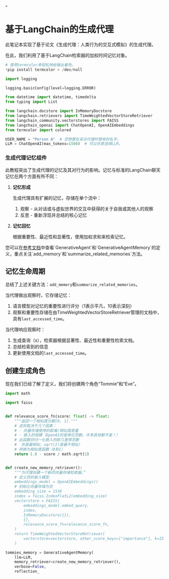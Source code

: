 “
# 基于LangChain的生成代理

此笔记本实现了基于论文《生成代理：人类行为的交互式模拟》的生成代理。

在此，我们利用了基于LangChain检索器的加权时间记忆对象。

```python
# 使用termcolor来轻松地给输出着色。
!pip install termcolor > /dev/null
```

```python
import logging

logging.basicConfig(level=logging.ERROR)
```

```python
from datetime import datetime, timedelta
from typing import List

from langchain.docstore import InMemoryDocstore
from langchain.retrievers import TimeWeightedVectorStoreRetriever
from langchain_community.vectorstores import FAISS
from langchain_openai import ChatOpenAI, OpenAIEmbeddings
from termcolor import colored
```

```python
USER_NAME = "Person A"  # 您想要在采访代理时使用的名字。
LLM = ChatOpenAI(max_tokens=1500)  # 可以任意选择LLM。
```

### 生成代理记忆组件

此教程突出了生成代理的记忆及其对行为的影响。记忆与标准的LangChain聊天记忆在两个方面有所不同：

1. **记忆形成**

   生成代理具有扩展的记忆，存储在单个流中：
      1. 观察 - 从对话或与虚拟世界的交互中获得的关于自我或其他人的观察
      2. 反思 - 重新浮现并总结的核心记忆


2. **记忆回忆**

   根据重要性、最近性和显著性，使用加权求和来检索记忆。

您可以在[参考文档]("https://api.python.langchain.com/en/latest/modules/experimental.html")中查看`GenerativeAgent`和`GenerativeAgentMemory`的定义，重点关注`add_memory`和`summarize_related_memories`方法。

## 记忆生命周期

总结了上述关键方法：`add_memory`和`summarize_related_memories`。

当代理做出观察时，它存储记忆：
    
1. 语言模型对记忆的重要性进行评分（1表示平凡，10表示深刻）
2. 观察和重要性存储在由TimeWeightedVectorStoreRetriever管理的文档中，具有`last_accessed_time`。

当代理响应观察时：

1. 生成查询（s），检索器根据显著性、最近性和重要性检索文档。
2. 总结检索到的信息
3. 更新使用文档的`last_accessed_time`。

## 创建生成角色

现在我们已经了解了定义，我们将创建两个角色“Tommie”和“Eve”。

```python
import math

import faiss


def relevance_score_fn(score: float) -> float:
    """返回一个相似度分数[0, 1]."""
    # 这将取决于几个因素：
    # - 向量存储使用的距离/相似度度量
    # - 嵌入的规模（OpenAI的是单位范数。许多其他都不是！）
    # 此函数将归一化嵌入的欧几里得范数
    # （0是最相似，sqrt(2)是最不相似）
    # 转换为相似度函数（0到1）
    return 1.0 - score / math.sqrt(2)


def create_new_memory_retriever():
    """为代理创建一个新的向量存储检索器。”
    # 定义您的嵌入模型
    embeddings_model = OpenAIEmbeddings()
    # 初始化向量存储为空
    embedding_size = 1536
    index = faiss.IndexFlatL2(embedding_size)
    vectorstore = FAISS(
        embeddings_model.embed_query,
        index,
        InMemoryDocstore({}),
        {},
        relevance_score_fn=relevance_score_fn,
    )
    return TimeWeightedVectorStoreRetriever(
        vectorstore=vectorstore, other_score_keys=["importance"], k=15
    )
```

```python
tommies_memory = GenerativeAgentMemory(
    llm=LLM,
    memory_retriever=create_new_memory_retriever(),
    verbose=False,
    reflection_